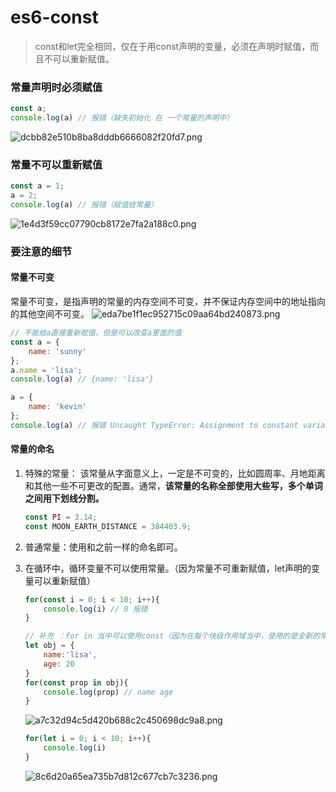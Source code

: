 # es6-const

> const和let完全相同，仅在于用const声明的变量，必须在声明时赋值，而且不可以重新赋值。

### 常量声明时必须赋值

```js
const a;
console.log(a) // 报错（缺失初始化 在 一个常量的声明中）
```
![dcbb82e510b8ba8dddb6666082f20fd7.png](evernotecid://273483B8-04F3-47A5-AAAB-822553D06969/appyinxiangcom/14519590/ENResource/p493)

### 常量不可以重新赋值

```js
const a = 1;
a = 2; 
console.log(a) // 报错（赋值给常量）
```
![1e4d3f59cc07790cb8172e7fa2a188c0.png](evernotecid://273483B8-04F3-47A5-AAAB-822553D06969/appyinxiangcom/14519590/ENResource/p494)

### 要注意的细节

#### 常量不可变

常量不可变，是指声明的常量的内存空间不可变，并不保证内存空间中的地址指向的其他空间不可变。
![eda7be1f1ec952715c09aa64bd240873.png](evernotecid://273483B8-04F3-47A5-AAAB-822553D06969/appyinxiangcom/14519590/ENResource/p496)

```js
// 不能给a直接重新赋值，但是可以改变a里面的值 
const a = {
    name: 'sunny'
};
a.name = 'lisa'; 
console.log(a) // {name: 'lisa'}

a = {
    name: 'kevin'
};
console.log(a) // 报错 Uncaught TypeError: Assignment to constant variable.
```
    
#### 常量的命名

1. 特殊的常量： 该常量从字面意义上，一定是不可变的，比如圆周率、月地距离和其他一些不可更改的配置。通常，**该常量的名称全部使用大些写，多个单词之间用下划线分割。**
    ```js
    const PI = 3.14;
    const MOON_EARTH_DISTANCE = 384403.9;
    ```
2. 普通常量：使用和之前一样的命名即可。
3. 在循环中，循环变量不可以使用常量。（因为常量不可重新赋值，let声明的变量可以重新赋值）
    ```js
    for(const i = 0; i < 10; i++){
        console.log(i) // 0 报错
    }
    
    // 补充 ：for in 当中可以使用const（因为在每个块级作用域当中，使用的是全新的常量）
    let obj = {
        name:'lisa',
        age: 20
    }
    for(const prop in obj){
        console.log(prop) // name age
    }
    ```
    ![a7c32d94c5d420b688c2c450698dc9a8.png](evernotecid://273483B8-04F3-47A5-AAAB-822553D06969/appyinxiangcom/14519590/ENResource/p499)
    
    ```js
    for(let i = 0; i < 10; i++){
        console.log(i)
    }
    ```
    ![8c6d20a65ea735b7d812c677cb7c3236.png](evernotecid://273483B8-04F3-47A5-AAAB-822553D06969/appyinxiangcom/14519590/ENResource/p497)
    
    
    

